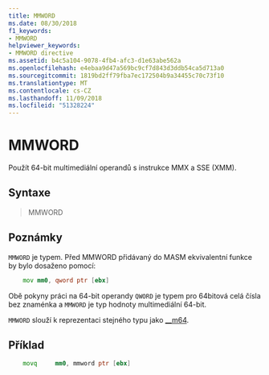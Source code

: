 ```yaml
---
title: MMWORD
ms.date: 08/30/2018
f1_keywords:
- MMWORD
helpviewer_keywords:
- MMWORD directive
ms.assetid: b4c5a104-9078-4fb4-afc3-d1e63abe562a
ms.openlocfilehash: e4ebaa9d47a569bc9cf7d843d3ddb54ca5d713a0
ms.sourcegitcommit: 1819bd2ff79fba7ec172504b9a34455c70c73f10
ms.translationtype: MT
ms.contentlocale: cs-CZ
ms.lasthandoff: 11/09/2018
ms.locfileid: "51328224"
---
```

# <a name="mmword"></a>MMWORD

Použít 64-bit multimediální operandů s instrukce MMX a SSE (XMM).

## <a name="syntax"></a>Syntaxe

> MMWORD

## <a name="remarks"></a>Poznámky

`MMWORD` je typem.  Před MMWORD přidávaný do MASM ekvivalentní funkce by bylo dosaženo pomocí:

```asm
    mov mm0, qword ptr [ebx]
```

Obě pokyny práci na 64-bit operandy `QWORD` je typem pro 64bitová celá čísla bez znaménka a `MMWORD` je typ hodnoty multimediální 64-bit.

`MMWORD` slouží k reprezentaci stejného typu jako [__m64](../../cpp/m64.md).

## <a name="example"></a>Příklad

```asm
    movq     mm0, mmword ptr [ebx]
```